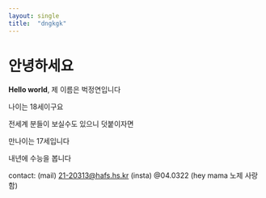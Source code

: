 ```yaml
---
layout: single
title:  "dngkgk"
---
```


# 안녕하세요

**Hello world**, 제 이름은 벅정연입니다

나이는 18세이구요

전세계 분들이 보실수도 있으니 덧붙이자면

만나이는 17세입니다

내년에 수능을 봅니다

contact:
(mail) 21-20313@hafs.hs.kr
(insta) @04.0322
(hey mama 노제 사랑함)
